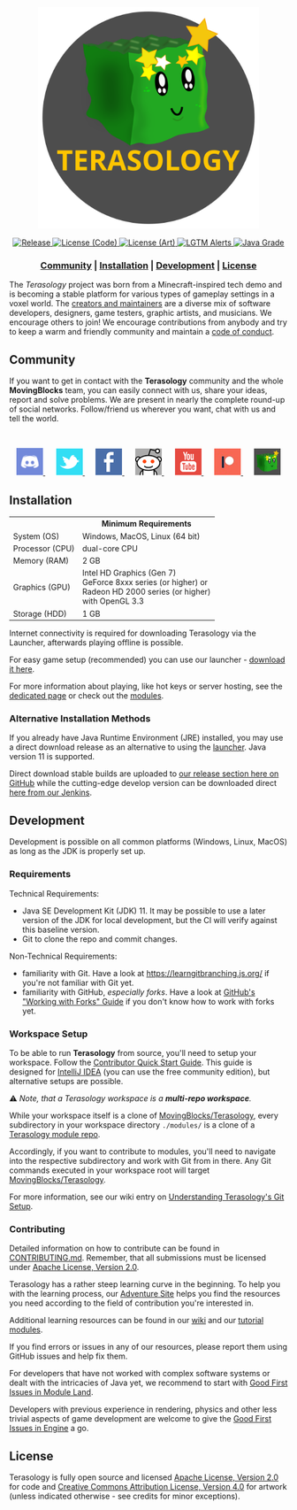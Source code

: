 <p align="center"><img src="./docs/images/terasology-logo.png" height=400px/></>
<div align="center">
    <a href="https://github.com/MovingBlocks/Terasology/releases/latest">
        <img src="https://img.shields.io/github/release/MovingBlocks/Terasology.svg" alt="Release" />
    </a>
    <a href="http://www.apache.org/licenses/LICENSE-2.0">
        <img src="https://img.shields.io/badge/license(code)-Apache%202.0-blue.svg" alt="License (Code)" />
    </a>
    <a href="http://creativecommons.org/licenses/by/4.0/">
        <img src="https://img.shields.io/badge/license(art)-CC%20BY%204.0-blue.svg" alt="License (Art)" />
    </a>
    <a href="https://lgtm.com/projects/g/MovingBlocks/Terasology/alerts/">
        <img src="https://img.shields.io/lgtm/alerts/g/MovingBlocks/Terasology.svg?logo=lgtm&logoWidth=18" alt="LGTM Alerts" />
    </a>
    <a href="https://lgtm.com/projects/g/MovingBlocks/Terasology/context:java">
        <img src="https://img.shields.io/lgtm/grade/java/g/MovingBlocks/Terasology.svg?logo=lgtm&logoWidth=18" alt="Java Grade" />
    </a>
</div>

<h3 align="center"><b>
    <a href="#community">Community</a> | 
    <a href="#installation">Installation</a> | 
    <a href="#development">Development</a>  | 
    <a href="#license">License</a> 
</b></h3>

The _Terasology_ project was born from a Minecraft-inspired tech demo and is becoming a stable platform for various types of gameplay settings in a voxel world.
The [creators and maintainers](https://github.com/MovingBlocks/Terasology/blob/develop/docs/Credits.md) are a diverse mix of software developers, designers, game testers, graphic artists, and musicians. We encourage others to join!
We encourage contributions from anybody and try to keep a warm and friendly community and maintain a [code of conduct](docs/CODE_OF_CONDUCT.md).

## Community

If you want to get in contact with the **Terasology** community and the whole **MovingBlocks** team, you can easily connect with us, share your ideas, report and solve problems.
We are present in nearly the complete round-up of social networks. Follow/friend us wherever you want, chat with us and tell the world.

&nbsp;

<p align="center">
    <a title="Discord" href="https://discord.gg/terasology">
        <img src="./docs/images/discord.png" width="48px"/>
    </a>
    &nbsp;&nbsp;&nbsp;&nbsp;
    <a title="Twitter" href="https://twitter.com/Terasology">
    <img src="./docs/images/twitter.png" width="48px"/>
    </a>
    &nbsp;&nbsp;&nbsp;&nbsp;
    <a title="Facebook" href="https://www.facebook.com/Terasology">
        <img src="./docs/images/facebook.png" width="48px"/>
    </a>
    &nbsp;&nbsp;&nbsp;&nbsp;
    <a title="Reddit" href="http://www.reddit.com/r/Terasology">
        <img src="./docs/images/reddit.png" width="48px"/>
    </a>
    &nbsp;&nbsp;&nbsp;&nbsp;
    <a title="Youtube" href="https://www.youtube.com/user/blockmaniaTV">
        <img src="./docs/images/youtube.png" width="48px"/>
    </a>
    &nbsp;&nbsp;&nbsp;&nbsp;
    <a title="Patreon" href="https://www.patreon.com/Terasology">
        <img src="./docs/images/patreon.jpg" width="48px"/>
    </a>
    &nbsp;&nbsp;&nbsp;&nbsp;
    <a title="Terasology Forum" href="https://forum.terasology.org">
        <img src="./docs/images/forum.png" width="48px"/>
    </a>
</p>


## Installation

<table>
    <tr>
        <td></td>
        <th>Minimum Requirements</th>
    </tr>
    <tr>
        <td>System (OS)</td>
        <td>Windows, MacOS, Linux (64 bit)</td>
    </tr>
    <tr>
        <td>Processor (CPU)</td>
        <td>dual-core CPU</td>
    </tr>
    <tr>
        <td>Memory (RAM)</td>
        <td>2 GB</td>
    </tr>
    <tr>
        <td>Graphics (GPU)</td>
        <td style="vertical-align:top">
            Intel HD Graphics (Gen 7)<br/>
            GeForce 8xxx series (or higher) or<br/>
            Radeon HD 2000 series (or higher)<br/>
            with OpenGL 3.3
        </td>
    </tr>
    <tr>
        <td>Storage (HDD)</td>
        <td>1 GB</td>
    </tr>
</table>

Internet connectivity is required for downloading Terasology via the Launcher, afterwards playing offline is possible.

For easy game setup (recommended) you can use our launcher - [download it here](https://terasology.org/download.html).

For more information about playing, like hot keys or server hosting, see the [dedicated page](docs/Playing.md) or check out the [modules](docs/Modules.md).


### Alternative Installation Methods

If you already have Java Runtime Environment (JRE) installed, you may use a direct download release as an alternative to using the [launcher](https://github.com/MovingBlocks/TerasologyLauncher/releases). Java version 11 is supported.

Direct download stable builds are uploaded to [our release section here on GitHub](https://github.com/MovingBlocks/Terasology/releases) while the cutting-edge develop version can be downloaded direct [here from our Jenkins](https://jenkins.terasology.io/teraorg/job/Terasology/job/Omega/job/master/lastSuccessfulBuild/artifact/distros/omega/build/distributions/TerasologyOmega.zip).


## Development

Development is possible on all common platforms (Windows, Linux, MacOS) as long as the JDK is properly set up.

### Requirements

Technical Requirements:
- Java SE Development Kit (JDK) 11. It may be possible to use a later version of the JDK for local development, but the CI will verify against this baseline version.
- Git to clone the repo and commit changes.

Non-Technical Requirements:
- familiarity with Git. Have a look at https://learngitbranching.js.org/ if you're not familiar with Git yet.
- familiarity with GitHub, _especially forks_. Have a look at [GitHub's "Working with Forks" Guide](https://docs.github.com/en/pull-requests/collaborating-with-pull-requests/working-with-forks) if you don't know how to work with forks yet.

### Workspace Setup

To be able to run **Terasology** from source, you'll need to setup your workspace.
Follow the [Contributor Quick Start Guide](https://github.com/MovingBlocks/Terasology/wiki/Contributor-Quick-Start).
This guide is designed for [IntelliJ IDEA](http://www.jetbrains.com/idea/) (you can use the free community edition), but alternative setups are possible.

:warning: _Note, that a Terasology workspace is a **multi-repo workspace**._

While your workspace itself is a clone of [MovingBlocks/Terasology](https://github.com/MovingBlocks/Terasology), every subdirectory in your workspace directory `./modules/` is a clone of a [Terasology module repo](https://github.com/Terasology).

Accordingly, if you want to contribute to modules, you'll need to navigate into the respective subdirectory and work with Git from in there.
Any Git commands executed in your workspace root will target [MovingBlocks/Terasology](https://github.com/MovingBlocks/Terasology).

For more information, see our wiki entry on [Understanding Terasology's Git Setup](https://github.com/MovingBlocks/Terasology/wiki/Developing-Modules#understanding-terasologys-git-setup).


### Contributing

Detailed information on how to contribute can be found in [CONTRIBUTING.md](./.github/CONTRIBUTING.md). Remember, that all submissions must be licensed under [Apache License, Version 2.0](http://www.apache.org/licenses/LICENSE-2.0).

Terasology has a rather steep learning curve in the beginning.
To help you with the learning process, our [Adventure Site](https://terasology.org/AdventureSite/#/) helps you find the resources you need according to the field of contribution you're interested in.

Additional learning resources can be found in our [wiki](https://github.com/MovingBlocks/Terasology/wiki) and our [tutorial modules](https://github.com/Terasology?q=Tutorial&type=all&language=&sort=).

If you find errors or issues in any of our resources, please report them using GitHub issues and help fix them.

For developers that have not worked with complex software systems or dealt with the intricacies of Java yet, we recommend to start with [Good First Issues in Module Land](https://github.com/search?l=&q=org%3ATerasology+label%3A%22Good+First+Issue%22+state%3Aopen&state=open&type=Issues).

Developers with previous experience in rendering, physics and other less trivial aspects of game development are welcome to give the [Good First Issues in Engine](https://github.com/MovingBlocks/Terasology/issues?q=is%3Aissue+is%3Aopen+sort%3Aupdated-desc+label%3A%22Good+First+Issue%22) a go.

## License

Terasology is fully open source and licensed [Apache License, Version 2.0](http://www.apache.org/licenses/LICENSE-2.0) for code and [Creative Commons Attribution License, Version 4.0](http://creativecommons.org/licenses/by/4.0/) for artwork (unless indicated otherwise - see credits for minor exceptions).
